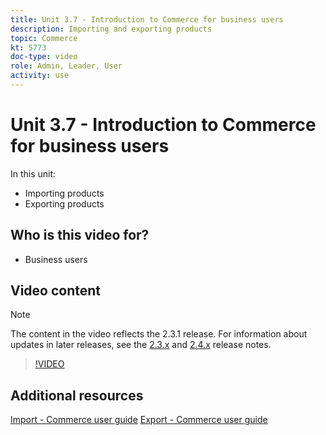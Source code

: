 ```yaml
---
title: Unit 3.7 - Introduction to Commerce for business users
description: Importing and exporting products
topic: Commerce
kt: 5773
doc-type: video
role: Admin, Leader, User
activity: use
---
```


# Unit 3.7 - Introduction to Commerce for business users

In this unit:

- Importing products
- Exporting products

## Who is this video for?

- Business users

## Video content

>[!NOTE]
>
>The content in the video reflects the 2.3.1 release. For information about updates in later releases, see the [ 2.3.x](https://devdocs.magento.com/guides/v2.3/release-notes/bk-release-notes.html) and [2.4.x](https://devdocs.magento.com/guides/v2.4/release-notes/bk-release-notes.html) release notes.

>[!VIDEO](https://video.tv.adobe.com/v/35958?quality=12&learn=on)

## Additional resources

[Import - Commerce user guide](https://docs.magento.com/user-guide/system/data-import.html)
[Export - Commerce user guide](https://docs.magento.com/user-guide/system/data-export.html)
